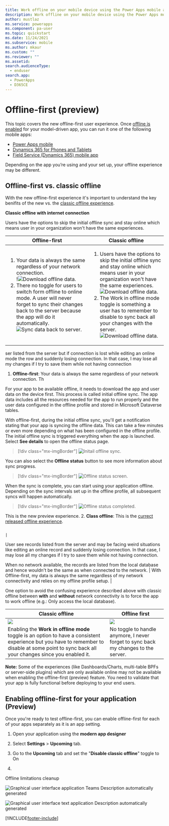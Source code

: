 ```yaml
---
title: Work offline on your mobile device using the Power Apps mobile app (preview) | Microsoft Docs
description: Work offline on your mobile device using the Power Apps mobile app.
author: mustlaz
ms.service: powerapps
ms.component: pa-user
ms.topic: quickstart
ms.date: 11/24/2021
ms.subservice: mobile
ms.author: mkaur
ms.custom: ""
ms.reviewer: ""
ms.assetid: 
search.audienceType: 
  - enduser
search.app: 
  - PowerApps
  - D365CE
---
```


# Offline-first (preview)

This topic covers the new offline-first user experience. Once [offline is enabled](setup-mobile-offline.md) for your model-driven app, you can run it one of the following mobile apps:

- [Power Apps mobile](run-powerapps-on-mobile)
- [Dynamics 365 for Phones and Tablets](/dynamics365/mobile-app/overview)
- [Field Service (Dynamics 365) mobile app](/dynamics365/field-service/mobile-2020-power-platform)

Depending on the app you’re using and your set up, your offline experience may be different. 


## Offline-first vs. classic offline

With the new offline-first experience it's important to understand the key benifits of the new vs. the [classic offline experience](/dynamics365/mobile-app/work-in-offline-mode). 


**Classic offline with internet connection**

Users have the options to skip the initial offline sync and stay online which means user in your organization won't have the same experiences.


|Offline-first| Classic offline  |
|---------|---------|
| <ol><li>Your data is always the same regardless of your network connection. </lo> <div></div> <div></div> !![Download offline data.](media/offline-first-classic-3.png) <li> There no toggle for users to switch form offline to online mode. A user will never forget to sync their changes back to the server because the app will do it automatically. <div></div> ![Sync data back to server.](media/offline-first-classic-4.png) </li>     |   <ol> <li> Users have the options to skip the initial offline sync and stay online which means user in your organization won't have the same experiences. <div></div> ![Download offline data.](media/offline-first-classic-1.png) </li> <li> The Work in offline mode toggle is something a user has to remember to disable to sync back all your changes with the server. <div></div> ![Download offline data.](media/offline-first-classic-2.png) </li> <div></div>  |



ser  listed from the server but if connection is lost while editing an online mode the row and suddenly losing connection. In that case, I may lose all my changes if I try to save them while not having connection

1. **Offline-first**: Your data is always the same regardless of your network connection. Th
 

For your app to be available offline, it needs to download the app and user data on the device first. This process is called initial offline sync.
The app data includes all the resources needed for the app to run properly and the user data configured in the offline profile and stored in Microsoft Dataverse tables.

With offline-first, during the initial offline sync, you'll get a notification stating that your app is syncing the offline data. This can take a few minutes or even more depending on what has been configured in the offline profile. The initial offline sync is triggered everything when the app is launched. Select **See details** to open the offline status page.

> [!div class="mx-imgBorder"]
> ![Initail offline sync.](media/offline-first-1.png)


You can also select the **Offline status** button to see more information about sync progress.

> [!div class="mx-imgBorder"]
> ![Offline status screen.](media/offline-first-2.png)


When the sync is complete, you can start using your application offline. Depending on the sync intervals set up in the offline profile, all subsequent syncs will happen automatically.


> [!div class="mx-imgBorder"]
> ![Offline status completed.](media/offline-first-3.png)




 
 
 
 
 
 
 
 
 
 
 
 This is the new preview experience.
2. **Class offline**: This is the [currect released offline experience](/dynamics365/mobile-app/work-in-offline-mode).





                                                                                             |
 User see records listed from the server and may be facing weird situations like editing an online record and suddenly losing connection. In that case, I may lose all my changes if I try to save them while not having connection.
 
 When no network available, the records are listed from the local database and hence wouldn't be the same as when connected to the network. | With Offline-first, my data is always the same regardless of my network connectivity and relies on my offline profile setup. |

One option to avoid the confusing experience described above with classic offline between **with** and **without** network connectivity is to force the app to work offline (e.g.: Only access the local database).

| Classic offline                                                                                                                                                                                 | Offline first                                                                      |
|-------------------------------------------------------------------------------------------------------------------------------------------------------------------------------------------------|------------------------------------------------------------------------------------|
| ![](media/image22.png)                                                                                                                        | ![](media/image23.png)           |
| Enabling the **Work in offline mode** toggle is an option to have a consistent experience but you have to remember to disable at some point to sync back all your changes since you enabled it. | No toggle to handle anymore, I never forget to sync back my changes to the server. |

**Note:** Some of the experiences (like Dashboards/Charts, multi-table BPFs or server-side plugins) which are only available online may not be available when enabling the offline-first (preview) feature. You need to validate that your app is fully functional before deploying to your end users.

## Enabling offline-first for your application (Preview)

Once you're ready to test offline-first, you can enable offline-first for each of your apps separately as it is an app setting.

1.  Open your application using the **modern app designer**

2.  Select **Settings** &gt; **Upcoming** tab.

3.  Go to the **Upcoming** tab and set the "**Disable classic offline**" toggle to On

4.  

Offline limitations cleanup

![Graphical user interface  application  Teams Description automatically generated](media/image24.png)

![Graphical user interface  text  application Description automatically generated](media/image25.png)







[!INCLUDE[footer-include](../includes/footer-banner.md)]

